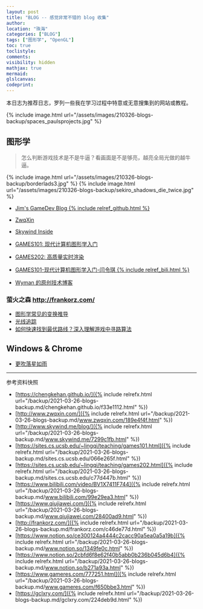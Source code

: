 ```yaml
---
layout: post
title: "BLOG -- 感觉非常不错的 blog 收集"
author:
location: "珠海"
categories: ["BLOG"]
tags: ["图形学", "OpenGL"]
toc: true
toclistyle:
comments:
visibility: hidden
mathjax: true
mermaid:
glslcanvas:
codeprint:
---
```


本日志为推荐日志，罗列一些我在学习过程中特意或无意搜集到的网站或教程。

{% include image.html url="/assets/images/210326-blogs-backup/spaces_paulsprojects.jpg" %}


## 图形学

> 怎么判断游戏技术是不是牛逼？看画面是不是够亮，越亮全局光做的越牛逼。

{% include image.html url="/assets/images/210326-blogs-backup/borderlads3.jpg" %}
{% include image.html url="/assets/images/210326-blogs-backup/sekiro_shadows_die_twice.jpg" %}

* [Jim's GameDev Blog {% include relref_github.html %}](https://chengkehan.github.io/)
* [ZwqXin](http://www.zwqxin.com/)
* [Skywind Inside](http://www.skywind.me/blog/)

* [GAMES101: 现代计算机图形学入门](https://sites.cs.ucsb.edu/~lingqi/teaching/games101.html)
* [GAMES202: 高质量实时渲染](https://sites.cs.ucsb.edu/~lingqi/teaching/games202.html)
* [GAMES101-现代计算机图形学入门-闫令琪 {% include relref_bili.html %}](https://www.bilibili.com/video/BV1X7411F744)

* [Wyman 的原创技术博客](https://www.qiujiawei.com/)


### 萤火之森 <http://frankorz.com/>

* [图形学常见的变换推导](https://www.notion.so/ce300124a4444c2cacc90a5ea0a5a19b)
* [光线追踪](https://www.notion.so/2cbfd6f8e62f40b5abb0b236b045d6b4)
* [如何快速找到最优路线？深入理解游戏中寻路算法](https://www.gameres.com/777251.html)


## Windows & Chrome

* [更吹落星如雨](https://gclxry.com/)



<hr class='reviewline'/>
<p class='reviewtip'><script type='text/javascript' src='{% include relref.html url="/assets/reviewjs/blogs/2021-03-26-blogs-backup.md.js" %}'></script></p>
<font class='ref_snapshot'>参考资料快照</font>

- [https://chengkehan.github.io/]({% include relrefx.html url="/backup/2021-03-26-blogs-backup.md/chengkehan.github.io/f33e1112.html" %})
- [http://www.zwqxin.com/]({% include relrefx.html url="/backup/2021-03-26-blogs-backup.md/www.zwqxin.com/189e4f4f.html" %})
- [http://www.skywind.me/blog/]({% include relrefx.html url="/backup/2021-03-26-blogs-backup.md/www.skywind.me/7299c1fb.html" %})
- [https://sites.cs.ucsb.edu/~lingqi/teaching/games101.html]({% include relrefx.html url="/backup/2021-03-26-blogs-backup.md/sites.cs.ucsb.edu/066e265f.html" %})
- [https://sites.cs.ucsb.edu/~lingqi/teaching/games202.html]({% include relrefx.html url="/backup/2021-03-26-blogs-backup.md/sites.cs.ucsb.edu/c77d447b.html" %})
- [https://www.bilibili.com/video/BV1X7411F744]({% include relrefx.html url="/backup/2021-03-26-blogs-backup.md/www.bilibili.com/99e29ea3.html" %})
- [https://www.qiujiawei.com/]({% include relrefx.html url="/backup/2021-03-26-blogs-backup.md/www.qiujiawei.com/28400ad9.html" %})
- [http://frankorz.com/]({% include relrefx.html url="/backup/2021-03-26-blogs-backup.md/frankorz.com/c46de77d.html" %})
- [https://www.notion.so/ce300124a4444c2cacc90a5ea0a5a19b]({% include relrefx.html url="/backup/2021-03-26-blogs-backup.md/www.notion.so/1349fe0c.html" %})
- [https://www.notion.so/2cbfd6f8e62f40b5abb0b236b045d6b4]({% include relrefx.html url="/backup/2021-03-26-blogs-backup.md/www.notion.so/b271a93a.html" %})
- [https://www.gameres.com/777251.html]({% include relrefx.html url="/backup/2021-03-26-blogs-backup.md/www.gameres.com/f650bbe3.html" %})
- [https://gclxry.com/]({% include relrefx.html url="/backup/2021-03-26-blogs-backup.md/gclxry.com/224deb9d.html" %})
